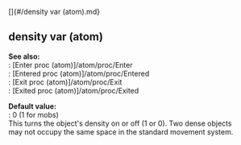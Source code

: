 []{#/density var (atom).md}    
## density var (atom)    
**See also:**    
:   [Enter proc (atom)]/atom/proc/Enter    
:   [Entered proc (atom)]/atom/proc/Entered    
:   [Exit proc (atom)]/atom/proc/Exit    
:   [Exited proc (atom)]/atom/proc/Exited    
<!-- -->    
**Default value:**    
:   0 (1 for mobs)    
This turns the object\'s density on or off (1 or 0). Two dense objects    
may not occupy the same space in the standard movement system.  